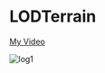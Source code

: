 # LODTerrain

[My Video](https://www.bilibili.com/video/BV19y4y1T73T)

![log1](https://github.com/tzkt623/LODTerrain/assets/6510903/7bbccdc7-e9f7-4cde-a792-6eb56d392979)